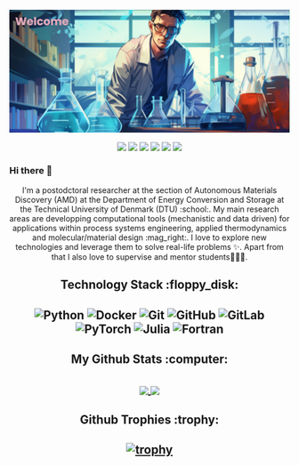 </p align="center">
<img src="https://github.com/arnaou/arnaou/blob/main/images/banner.png" />

<p align="center">
 <img src="https://badges.pufler.dev/visits/arnaou/arnaou"/> 
<img src="https://badges.pufler.dev/years/arnaou"/>
<img src="https://badges.pufler.dev/repos/arnaou"/>
<img src="https://badges.pufler.dev/commits/monthly/arnaou"/>
<img src="https://hits.seeyoufarm.com/api/count/incr/badge.svg?url=https%3A%2F%2Fgithub.com%2F{arnaou}%2Fhit-counter"/>
<img src="https://img.shields.io/github/followers/arnaou?style=flat&logo=-followers&color=#41bc13"/>
</p>

### Hi there :wave:

</p>
<p align="center">
  I'm a postodctoral researcher at the section of Autonomous Materials Discovery (AMD) at the Department of Energy Conversion and Storage at the Technical University of Denmark (DTU) :school:. My main research areas are developping computational tools (mechanistic and data driven) for applications within process systems engineering, applied thermodynamics and molecular/material design :mag_right:.
 I love to explore new technologies and leverage them to solve real-life problems ✨. Apart from that I also love to supervise and mentor students👨🏻‍💻.
</p> 

<!--
**arnaou/arnaou** is a ✨ _special_ ✨ repository because its `README.md` (this file) appears on your GitHub profile.

Here are some ideas to get you started:

- 🔭 I’m currently working on ...
- 🌱 I’m currently learning ...
- 👯 I’m looking to collaborate on ...
- 🤔 I’m looking for help with ...
- 💬 Ask me about ...
- 📫 How to reach me: ...
- 😄 Pronouns: ...
- ⚡ Fun fact: ...
-->
<!--
![](https://komarev.com/ghpvc/?username=your-github-arnaou&abbreviated=true)
![GitHub followers](https://img.shields.io/github/followers/arnaou)
-->


<!--
technology stack
-->
<h2 align="center">Technology Stack :floppy_disk: </h2>

<h2 align="center">
 
![Python](https://img.shields.io/badge/%20-Python-34567C?style=flat-square&logo=Python)
![Docker](https://img.shields.io/badge/-Docker-34567C?style=flat-square&logo=docker)
![Git](https://img.shields.io/badge/-Git-34567C?style=flat-square&logo=git)
![GitHub](https://img.shields.io/badge/-GitHub-34567C?style=flat-square&logo=github)
![GitLab](https://img.shields.io/badge/-gitlab-34567C?logo=gitlab)
![PyTorch](https://img.shields.io/badge/-PyTorch-34567C?&logo=pytorch)
![Julia](https://img.shields.io/badge/-Julia-34567C?&logo=julia)
![Fortran](https://img.shields.io/badge/-Fortran-34567C.svg?&logo=fortran)
</h2>

<!--
languages

<h2 align="center">Language & Tools :wrench: </h2>
<p align="left"> 
<a href="https://www.python.org" target="_blank"> <img src="https://github.com/devicons/devicon/blob/master/icons/python/python-original.svg" alt="python" width="40" height="40"/> </a> 
<a href="https://pytorch.org" target="_blank">  <img src="https://github.com/devicons/devicon/blob/master/icons/pytorch/pytorch-original.svg" alt="pytorch" width="40" height="40"/> </a> 
<a href="https://www.docker.com/" target="_blank">  <img src="https://github.com/devicons/devicon/blob/master/icons/docker/docker-original.svg" alt="docker" width="40" height="40"/> </a> 
<a href="https://www.mathworks.com/products/matlab.html" target="_blank">  <img src="https://github.com/devicons/devicon/blob/master/icons/matlab/matlab-original.svg" alt="docker" width="40" height="40"/> </a>  
</p>
-->


<!--
Github stats
-->
<h2 align="center">
  My Github Stats :computer: </h2>
<h2 align="center">
<a href="https://github.com/anuraghazra/github-readme-stats">
  <img height=300 align="center" src="https://github-readme-stats.vercel.app/api?username=arnaou&show=reviews,discussions_started,discussions_answered,prs_merged,prs_merged_percentage&theme=radical&show_icons=true&rank_icon=github&card_width=300&no-bg=true" />
</a>
<a href="https://github.com/anuraghazra/convoychat">
  <img height=300 align="center" src="https://github-readme-stats.vercel.app/api/top-langs?username=arnaou&llangs_count=8&card_width=300&theme=radical" />
</a>
</h2>

<!--
Top Repositories

<a href="https://github.com/anuraghazra/github-readme-stats">
  <img align="center" src="https://github-readme-stats.vercel.app/api/pin/?username=arnaou&theme=radical" />
</a>
<a href="https://github.com/anuraghazra/anuraghazra.github.io">
  <img align="center" src="https://github-readme-stats.vercel.app/api/pin/?username=arnaou&theme=buefy" />
</a>
-->
<!--
Github trophies
-->
<h2 align="center">Github Trophies :trophy: </h2>
<h2 align="center">
 
 [![trophy](https://github-profile-trophy.vercel.app/?username=arnaou&theme=radical)](https://github.com/ryo-ma/github-profile-trophy)
</h2>
